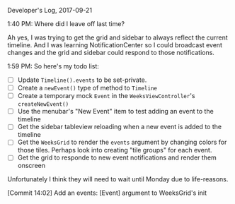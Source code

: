 Developer's Log, 2017-09-21

1:40 PM: Where did I leave off last time?

Ah yes, I was trying to get the grid and sidebar to always reflect the current timeline. And I was learning NotificationCenter so I could broadcast event changes and the grid and sidebar could respond to those notifications.

1:59 PM: So here's my todo list:
- [ ] Update `Timeline().events` to be set-private.
- [ ] Create a `newEvent()` type of method to `Timeline`
- [ ] Create a temporary mock `Event` in the `WeeksViewController`'s `createNewEvent()`
- [ ] Use the menubar's "New Event" item to test adding an event to the timeline
- [ ] Get the sidebar tableview reloading when a new event is added to the timeline
- [ ] Get the `WeeksGrid` to render the `events` argument by changing colors for those tiles. Perhaps look into creating "tile groups" for each event.
- [ ] Get the grid to responde to new event notifications and render them onscreen

Unfortunately I think they will need to wait until Monday due to life-reasons.

[Commit 14:02]    Add an events: [Event] argument to WeeksGrid's init
